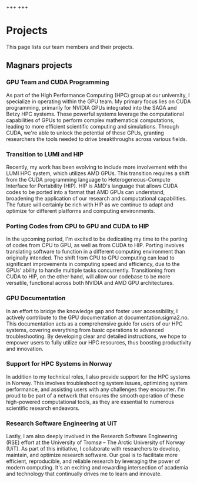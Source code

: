 +++
+++

# Projects

This page lists our team members and their projects.

## Magnars projects

### GPU Team and CUDA Programming
As part of the High Performance Computing (HPC) group at our university,
I specialize in operating within the GPU team. My primary focus lies on CUDA
programming, primarily for NVIDIA GPUs integrated into the SAGA and Betzy HPC
systems. These powerful systems leverage the computational capabilities of GPUs
to perform complex mathematical computations, leading to more efficient
scientific computing and simulations. Through CUDA, we're able to unlock the
potential of these GPUs, granting researchers the tools needed to drive
breakthroughs across various fields.


### Transition to LUMI and HIP
Recently, my work has been evolving to include more involvement with the LUMI HPC system, which utilizes AMD GPUs. This transition requires a shift from the CUDA programming language to Heterogeneous-Compute Interface for Portability (HIP). HIP is AMD's language that allows CUDA codes to be ported into a format that AMD GPUs can understand, broadening the application of our research and computational capabilities. The future will certainly be rich with HIP as we continue to adapt and optimize for different platforms and computing environments.

### Porting Codes from CPU to GPU and CUDA to HIP

In the upcoming period, I'm excited to be dedicating my time to the porting of codes from CPU to GPU, as well as from CUDA to HIP. Porting involves translating software to function in a different computing environment than originally intended. The shift from CPU to GPU computing can lead to significant improvements in computing speed and efficiency, due to the GPUs' ability to handle multiple tasks concurrently. Transitioning from CUDA to HIP, on the other hand, will allow our codebase to be more versatile, functional across both NVIDIA and AMD GPU architectures.
### GPU Documentation
In an effort to bridge the knowledge gap and foster user accessibility, I actively contribute to the GPU documentation at documentation.sigma2.no. This documentation acts as a comprehensive guide for users of our HPC systems, covering everything from basic operations to advanced troubleshooting. By developing clear and detailed instructions, we hope to empower users to fully utilize our HPC resources, thus boosting productivity and innovation.
### Support for HPC Systems in Norway
In addition to my technical roles, I also provide support for the HPC systems in Norway. This involves troubleshooting system issues, optimizing system performance, and assisting users with any challenges they encounter. I'm proud to be part of a network that ensures the smooth operation of these high-powered computational tools, as they are essential to numerous scientific research endeavors.
### Research Software Engineering at UiT
Lastly, I am also deeply involved in the Research Software Engineering (RSE) effort at the University of Tromsø – The Arctic University of Norway (UiT). As part of this initiative, I collaborate with researchers to develop, maintain, and optimize research software. Our goal is to facilitate more efficient, reproducible, and reliable research by leveraging the power of modern computing. It's an exciting and rewarding intersection of academia and technology that continually drives me to learn and innovate.
